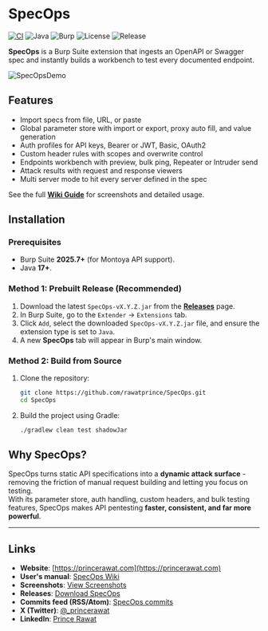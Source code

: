 # SpecOps

[![CI](https://github.com/rawatprince/SpecOps/actions/workflows/ci.yml/badge.svg)](https://github.com/rawatprince/SpecOps/actions/workflows/ci.yml)
![Java](https://img.shields.io/badge/java-17%2B-blue)
![Burp](https://img.shields.io/badge/Burp-2025.7%2B-orange)
![License](https://img.shields.io/github/license/rawatprince/SpecOps?cacheSeconds=300)
![Release](https://img.shields.io/github/v/release/rawatprince/SpecOps?display_name=tag&sort=semver)

**SpecOps** is a Burp Suite extension that ingests an OpenAPI or Swagger spec and instantly builds a workbench to test every documented endpoint.

![SpecOpsDemo](https://github.com/rawatprince/SpecOps/wiki/images/SpecOpsDemo.gif)

## Features

- Import specs from file, URL, or paste
- Global parameter store with import or export, proxy auto fill, and value generation
- Auth profiles for API keys, Bearer or JWT, Basic, OAuth2
- Custom header rules with scopes and overwrite control
- Endpoints workbench with preview, bulk ping, Repeater or Intruder send
- Attack results with request and response viewers
- Multi server mode to hit every server defined in the spec

See the full **[Wiki Guide](../../wiki)** for screenshots and detailed usage.

## Installation

### Prerequisites
- Burp Suite **2025.7+** (for Montoya API support).
- Java **17+**.

### Method 1: Prebuilt Release (Recommended)
1. Download the latest `SpecOps-vX.Y.Z.jar` from the [**Releases**](https://github.com/rawatprince/SpecOps/releases) page.
2. In Burp Suite, go to the `Extender` → `Extensions` tab.
3. Click `Add`, select the downloaded `SpecOps-vX.Y.Z.jar` file, and ensure the extension type is set to `Java`.
4. A new **SpecOps** tab will appear in Burp's main window.

### Method 2: Build from Source
1. Clone the repository:
   ```bash
   git clone https://github.com/rawatprince/SpecOps.git
   cd SpecOps
   ```
2. Build the project using Gradle:
   ```bash
   ./gradlew clean test shadowJar
   ```

## Why SpecOps?
SpecOps turns static API specifications into a **dynamic attack surface** - removing the friction of manual request building and letting you focus on testing.  
With its parameter store, auth handling, custom headers, and bulk testing features, SpecOps makes API pentesting **faster, consistent, and far more powerful**.

---

## Links

- **Website**: [https://princerawat.com](https://princerawat.com)
- **User's manual**: [SpecOps Wiki](https://github.com/rawatprince/SpecOps/wiki)
- **Screenshots**: [View Screenshots](https://github.com/rawatprince/SpecOps/wiki/Screenshots)
- **Releases**: [Download SpecOps](https://github.com/rawatprince/SpecOps/releases)
- **Commits feed (RSS/Atom)**: [SpecOps commits](https://github.com/rawatprince/SpecOps/commits/main.atom)
- **X (Twitter)**: [@_princerawat](https://x.com/_princerawat)
- **LinkedIn**: [Prince Rawat](https://www.linkedin.com/in/princerawat/)
